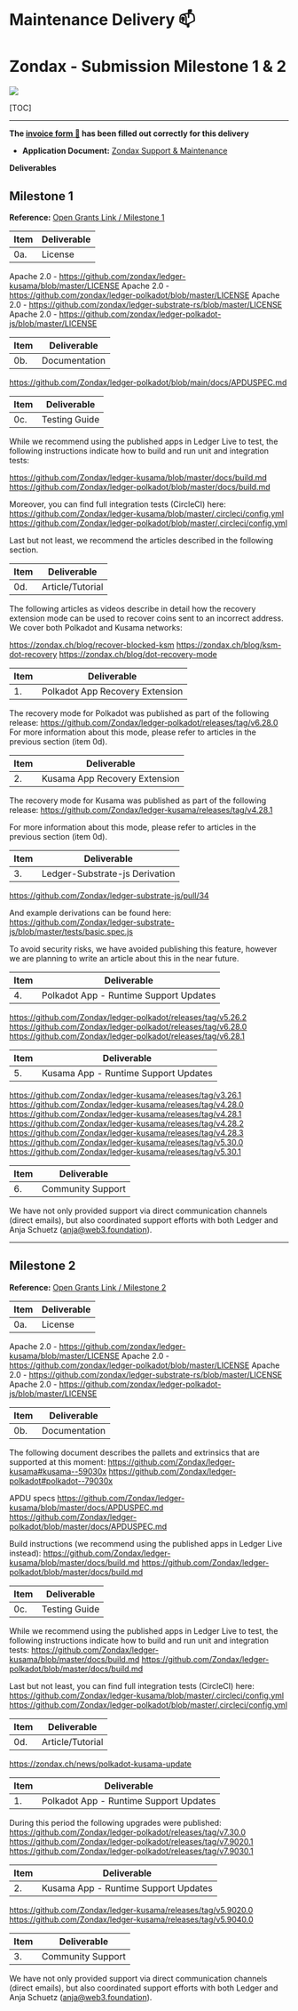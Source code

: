 
# Maintenance Delivery :mailbox:

# Zondax - Submission Milestone 1 & 2
![](https://i.imgur.com/dNlNRtv.png)

[TOC]

--------------------------------

**The [invoice form :pencil:](https://docs.google.com/forms/d/e/1FAIpQLSfmNYaoCgrxyhzgoKQ0ynQvnNRoTmgApz9NrMp-hd8mhIiO0A/viewform) has been filled out correctly for this delivery**  

* **Application Document:** [Zondax Support & Maintenance](https://github.com/w3f/Grants-Program/blob/master/applications/maintenance/Zondax-Support.md)

**Deliverables**

## Milestone 1

**Reference:** [Open Grants Link / Milestone 1](https://github.com/Zondax/Open-Grants-Program/blob/6e257aabeef6b14ea3217fbd10da9d7c3bb89b2b/applications/Zondax-Support.md#milestone-1--support)

| Item     | Deliverable |
| -------- | --------    |
| 0a.      | License     |

Apache 2.0 - https://github.com/zondax/ledger-kusama/blob/master/LICENSE
Apache 2.0 - https://github.com/zondax/ledger-polkadot/blob/master/LICENSE
Apache 2.0 - https://github.com/zondax/ledger-substrate-rs/blob/master/LICENSE
Apache 2.0 - https://github.com/zondax/ledger-polkadot-js/blob/master/LICENSE

| Item     | Deliverable    |
| -------- | --------       |
| 0b.      | Documentation  |

https://github.com/Zondax/ledger-polkadot/blob/main/docs/APDUSPEC.md

| Item     | Deliverable    |
| -------- | --------       |
| 0c.      | Testing Guide  |

While we recommend using the published apps in Ledger Live to test, the following instructions indicate how to build and run unit and integration tests:

https://github.com/Zondax/ledger-kusama/blob/master/docs/build.md
https://github.com/Zondax/ledger-polkadot/blob/master/docs/build.md

Moreover, you can find full integration tests (CircleCI) here:
https://github.com/Zondax/ledger-kusama/blob/master/.circleci/config.yml
https://github.com/Zondax/ledger-polkadot/blob/master/.circleci/config.yml

Last but not least, we recommend the articles described in the following section.

| Item     | Deliverable       |
| -------- | --------          |
| 0d.      | Article/Tutorial  |

The following articles as videos describe in detail how the recovery extension mode can be used to recover coins sent to an incorrect address. We cover both Polkadot and Kusama networks:
 
https://zondax.ch/blog/recover-blocked-ksm
https://zondax.ch/blog/ksm-dot-recovery
https://zondax.ch/blog/dot-recovery-mode

| Item     | Deliverable                      |
| -------- | --------                         |
| 1.       | Polkadot App Recovery Extension  |

The recovery mode for Polkadot was published as part of the following release:
https://github.com/Zondax/ledger-polkadot/releases/tag/v6.28.0
For more information about this mode, please refer to articles in the previous section (item 0d).

| Item     | Deliverable                      |
| -------- | --------                         |
| 2.       | Kusama App Recovery Extension    |

The recovery mode for Kusama was published as part of the following release:
https://github.com/Zondax/ledger-kusama/releases/tag/v4.28.1

For more information about this mode, please refer to articles in the previous section (item 0d).

| Item     | Deliverable                      |
| -------- | --------                         |
| 3.       | Ledger-Substrate-js Derivation   |

https://github.com/Zondax/ledger-substrate-js/pull/34

And example derivations can be found here:
https://github.com/Zondax/ledger-substrate-js/blob/master/tests/basic.spec.js

To avoid security risks, we have avoided publishing this feature, however we are planning to write an article about this in the near future.

| Item     | Deliverable                             |
| -------- | --------                                |
| 4.       | Polkadot App - Runtime Support Updates  |

https://github.com/Zondax/ledger-polkadot/releases/tag/v5.26.2
https://github.com/Zondax/ledger-polkadot/releases/tag/v6.28.0
https://github.com/Zondax/ledger-polkadot/releases/tag/v6.28.1

| Item     | Deliverable                             |
| -------- | --------                                |
| 5.       | Kusama App - Runtime Support Updates    |

https://github.com/Zondax/ledger-kusama/releases/tag/v3.26.1
https://github.com/Zondax/ledger-kusama/releases/tag/v4.28.0
https://github.com/Zondax/ledger-kusama/releases/tag/v4.28.1
https://github.com/Zondax/ledger-kusama/releases/tag/v4.28.2
https://github.com/Zondax/ledger-kusama/releases/tag/v4.28.3
https://github.com/Zondax/ledger-kusama/releases/tag/v5.30.0
https://github.com/Zondax/ledger-kusama/releases/tag/v5.30.1

| Item     | Deliverable        |
| -------- | --------           |
| 6.       | Community Support  |

We have not only provided support via direct communication channels (direct emails), but also coordinated support efforts with both Ledger and Anja Schuetz (anja@web3.foundation).

---

## Milestone 2

**Reference:** [Open Grants Link / Milestone 2](https://github.com/Zondax/Open-Grants-Program/blob/6e257aabeef6b14ea3217fbd10da9d7c3bb89b2b/applications/Zondax-Support.md#milestone-2--support)

| Item     | Deliverable    |
| -------- | --------       |
| 0a.      | License        |

Apache 2.0 - https://github.com/zondax/ledger-kusama/blob/master/LICENSE
Apache 2.0 - https://github.com/zondax/ledger-polkadot/blob/master/LICENSE
Apache 2.0 - https://github.com/zondax/ledger-substrate-rs/blob/master/LICENSE
Apache 2.0 - https://github.com/zondax/ledger-polkadot-js/blob/master/LICENSE

| Item     | Deliverable    |
| -------- | --------       |
| 0b.      | Documentation  |

The following document describes the pallets and extrinsics that are supported at this moment:
https://github.com/Zondax/ledger-kusama#kusama--59030x
https://github.com/Zondax/ledger-polkadot#polkadot--79030x

APDU specs	https://github.com/Zondax/ledger-kusama/blob/master/docs/APDUSPEC.md
https://github.com/Zondax/ledger-polkadot/blob/master/docs/APDUSPEC.md

Build instructions (we recommend using the published apps in Ledger Live instead):
https://github.com/Zondax/ledger-kusama/blob/master/docs/build.md
https://github.com/Zondax/ledger-polkadot/blob/master/docs/build.md

| Item     | Deliverable    |
| -------- | --------       |
| 0c.      | Testing Guide  |

While we recommend using the published apps in Ledger Live to test, the following instructions indicate how to build and run unit and integration tests:
https://github.com/Zondax/ledger-kusama/blob/master/docs/build.md
https://github.com/Zondax/ledger-polkadot/blob/master/docs/build.md

Last but not least, you can find full integration tests (CircleCI) here:
https://github.com/Zondax/ledger-kusama/blob/master/.circleci/config.yml
https://github.com/Zondax/ledger-polkadot/blob/master/.circleci/config.yml

| Item     | Deliverable       |
| -------- | --------          |
| 0d.      | Article/Tutorial  |

https://zondax.ch/news/polkadot-kusama-update

| Item     | Deliverable                             |
| -------- | --------                                |
| 1.       | Polkadot App - Runtime Support Updates  |

During this period the following upgrades were published: 
https://github.com/Zondax/ledger-polkadot/releases/tag/v7.30.0
https://github.com/Zondax/ledger-polkadot/releases/tag/v7.9020.1
https://github.com/Zondax/ledger-polkadot/releases/tag/v7.9030.1

| Item     | Deliverable                             |
| -------- | --------                                |
| 2.       | Kusama App - Runtime Support Updates    |

https://github.com/Zondax/ledger-kusama/releases/tag/v5.9020.0
https://github.com/Zondax/ledger-kusama/releases/tag/v5.9040.0

| Item     | Deliverable       |
| -------- | --------          |
| 3.       | Community Support |

We have not only provided support via direct communication channels (direct emails),     but also coordinated support efforts with both Ledger and Anja Schuetz (anja@web3.foundation).


